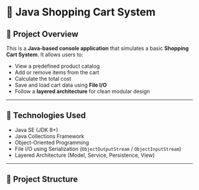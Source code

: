 # 🛒 Java Shopping Cart System

## 📌 Project Overview

This is a **Java-based console application** that simulates a basic **Shopping Cart System**. It allows users to:
- View a predefined product catalog
- Add or remove items from the cart
- Calculate the total cost 
- Save and load cart data using **File I/O**
- Follow a **layered architecture** for clean modular design

---

## 🔧 Technologies Used

- Java SE (JDK 8+)
- Java Collections Framework
- Object-Oriented Programming
- File I/O using Serialization (`ObjectOutputStream` / `ObjectInputStream`)
- Layered Architecture (Model, Service, Persistence, View)

---

## 📂 Project Structure

